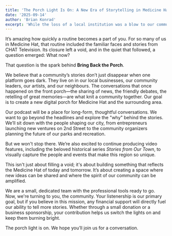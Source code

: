 ```yaml
---
title: 'The Porch Light Is On: A New Era of Storytelling in Medicine Hat'
date: '2025-09-14'
author: 'Brian Konrad'
excerpt: 'While the loss of a local institution was a blow to our community, it also created an opportunity—a chance to build something new, together.'
---
```


It’s amazing how quickly a routine becomes a part of you. For so many of us in Medicine Hat, that routine included the familiar faces and stories from CHAT Television. Its closure left a void, and in the quiet that followed, a question emerged: What now?

That question is the spark behind **Bring Back the Porch**.

We believe that a community’s stories don’t just disappear when one platform goes dark. They live on in our local businesses, our community leaders, our artists, and our neighbours. The conversations that once happened on the front porch—the sharing of news, the friendly debates, the retelling of great memories—are what knit a community together. Our goal is to create a new digital porch for Medicine Hat and the surrounding area.

Our podcast will be a place for long-form, thoughtful conversations. We want to go beyond the headlines and explore the "why" behind the stories. We’ll sit down with the people shaping our city, from entrepreneurs launching new ventures on 2nd Street to the community organizers planning the future of our parks and recreation.

But we won't stop there. We’re also excited to continue producing video features, including the beloved historical series *Stories from Our Town*, to visually capture the people and events that make this region so unique.

This isn't just about filling a void; it's about building something that reflects the Medicine Hat of today and tomorrow. It’s about creating a space where new ideas can be shared and where the spirit of our community can be amplified.

We are a small, dedicated team with the professional tools ready to go. Now, we're turning to you, the community. Your listenership is our primary goal, but if you believe in this mission, any financial support will directly fuel our ability to tell more stories. Whether through a small donation or a business sponsorship, your contribution helps us switch the lights on and keep them burning bright.

The porch light is on. We hope you’ll join us for a conversation.
